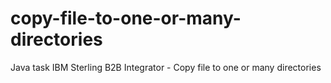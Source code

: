 # copy-file-to-one-or-many-directories
Java task IBM Sterling B2B Integrator - Copy file to one or many directories
